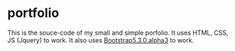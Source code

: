 # portfolio

This is the souce-code of my small and simple porfolio.
It uses HTML, CSS, JS (Jquery) to work.
It also uses [Bootstrap5.3.0.alpha3](https://getbootstrap.com/) to work.
